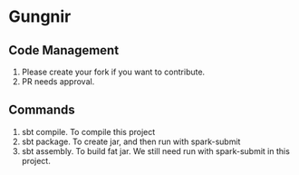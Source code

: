# Gungnir

## Code Management
1. Please create your fork if you want to contribute.
2. PR needs approval.

## Commands
1. sbt compile. To compile this project
2. sbt package. To create jar, and then run with spark-submit
3. sbt assembly. To build fat jar. We still need run with spark-submit in this project.
